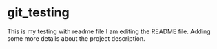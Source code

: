 # git_testing

This is my testing with readme file
I am editing the README file. Adding some more details about the project description.
